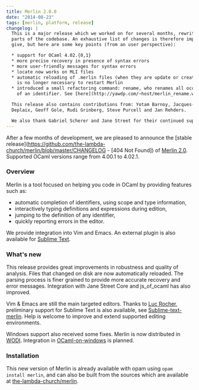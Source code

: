 ```yaml
---
title: Merlin 2.0.0
date: "2014-08-23"
tags: [merlin, platform, release]
changelog: |
  This is a major release which we worked on for several months, rewriting many
  parts of the codebase. An exhaustive list of changes is therefore impossible to
  give, but here are some key points (from an user perspective):

  * support for OCaml 4.02.{0,1}
  * more precise recovery in presence of syntax errors
  * more user-friendly messages for syntax errors
  * locate now works on MLI files
  * automatic reloading of .merlin files (when they are update or created), it
    is no longer necessary to restart Merlin
  * introduced a small refactoring command: rename, who renames all occurences
    of an identifier. See [here](http://yawdp.com/~host/merlin_rename.webm - [1 Client error: Couldn't resolve host name]).

  This release also contains contributions from: Yotam Barnoy, Jacques-Pascal
  Deplaix, Geoff Gole, Rudi Grinberg, Steve Purcell and Jan Rehders.

  We also thank Gabriel Scherer and Jane Street for their continued support.
---
```


After a few months of development, we are pleased to announce the
[stable release](https://github.com/the-lambda-church/merlin/blob/master/CHANGELOG - [404 Not Found]) of
[Merlin 2.0](https://github.com/the-lambda-church/merlin).  
Supported OCaml versions range from 4.00.1 to 4.02.1.

### Overview

Merlin is a tool focused on helping you code in OCaml by providing features
such as:
* automatic completion of identifiers, using scope and type information,
* interactively typing definitions and expressions during edition,
* jumping to the definition of any identifier,
* quickly reporting errors in the editor.

We provide integration into Vim and Emacs.  An external plugin is also
available for [Sublime Text](https://github.com/def-lkb/sublime-text-merlin).

### What's new

This release provides great improvements in robustness and quality of analysis.
Files that changed on disk are now automatically reloaded. 
The parsing process is finer grained to provide more accurate recovery and error
messages.
Integration with Jane Street Core and js\_of\_ocaml has also improved.

Vim & Emacs are still the main targeted editors. 
Thanks to [Luc Rocher](https://github.com/Cynddl), preliminary support for
Sublime Text is also available, see
[Sublime-text-merlin](https://github.com/def-lkb/sublime-text-merlin).
Help is welcome to improve and extend supported editing environments.

Windows support also received some fixes.  Merlin is now distributed in
[WODI](http://wodi.forge.ocamlcore.org/).  Integration in
[OCaml-on-windows](http://protz.github.io/ocaml-installer/) is planned.

### Installation

This new version of Merlin is already available with opam using `opam install
merlin`, and can also be built from the sources which are available at
[the-lambda-church/merlin](http://github.com/the-lambda-church/merlin).
